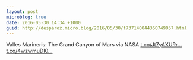 ```yaml
---
layout: post
microblog: true
date: 2016-05-30 14:34 +1000
guid: http://desparoz.micro.blog/2016/05/30/t737140044360749057.html
---
```

Valles Marineris: The Grand Canyon of Mars  via NASA [t.co/Jt7yAXURr...](https://t.co/Jt7yAXURrH) [t.co/4wzwmuDI0...](https://t.co/4wzwmuDI0x)
